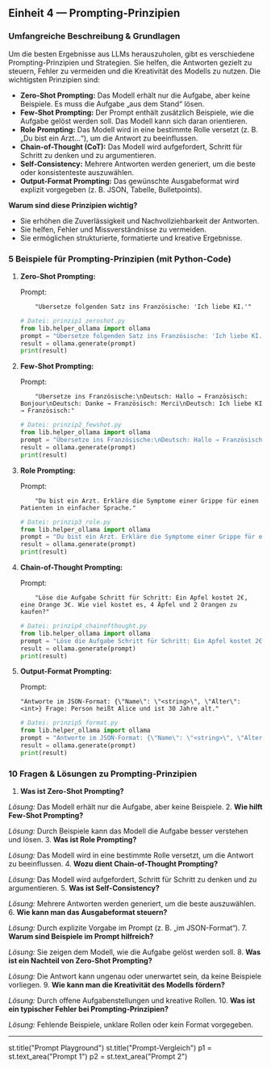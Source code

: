 ## Einheit 4 — Prompting-Prinzipien

### Umfangreiche Beschreibung & Grundlagen

Um die besten Ergebnisse aus LLMs herauszuholen, gibt es verschiedene Prompting-Prinzipien und Strategien. Sie helfen, die Antworten gezielt zu steuern, Fehler zu vermeiden und die Kreativität des Modells zu nutzen. Die wichtigsten Prinzipien sind:

- **Zero-Shot Prompting:** Das Modell erhält nur die Aufgabe, aber keine Beispiele. Es muss die Aufgabe „aus dem Stand“ lösen.
- **Few-Shot Prompting:** Der Prompt enthält zusätzlich Beispiele, wie die Aufgabe gelöst werden soll. Das Modell kann sich daran orientieren.
- **Role Prompting:** Das Modell wird in eine bestimmte Rolle versetzt (z. B. „Du bist ein Arzt…“), um die Antwort zu beeinflussen.
- **Chain-of-Thought (CoT):** Das Modell wird aufgefordert, Schritt für Schritt zu denken und zu argumentieren.
- **Self-Consistency:** Mehrere Antworten werden generiert, um die beste oder konsistenteste auszuwählen.
- **Output-Format Prompting:** Das gewünschte Ausgabeformat wird explizit vorgegeben (z. B. JSON, Tabelle, Bulletpoints).

**Warum sind diese Prinzipien wichtig?**

- Sie erhöhen die Zuverlässigkeit und Nachvollziehbarkeit der Antworten.
- Sie helfen, Fehler und Missverständnisse zu vermeiden.
- Sie ermöglichen strukturierte, formatierte und kreative Ergebnisse.

### 5 Beispiele für Prompting-Prinzipien (mit Python-Code)

1. **Zero-Shot Prompting:**

    Prompt:

    ```prompt
        "Übersetze folgenden Satz ins Französische: 'Ich liebe KI.'"
    ```

    ```python
    # Datei: prinzip1_zeroshot.py
    from lib.helper_ollama import ollama
    prompt = "Übersetze folgenden Satz ins Französische: 'Ich liebe KI.'"
    result = ollama.generate(prompt)
    print(result)
    ```

2. **Few-Shot Prompting:**

    Prompt:

    ```prompt
        "Übersetze ins Französische:\nDeutsch: Hallo → Französisch: Bonjour\nDeutsch: Danke → Französisch: Merci\nDeutsch: Ich liebe KI → Französisch:"
    ```

    ```python
    # Datei: prinzip2_fewshot.py
    from lib.helper_ollama import ollama
    prompt = "Übersetze ins Französische:\nDeutsch: Hallo → Französisch: Bonjour\nDeutsch: Danke → Französisch: Merci\nDeutsch: Ich liebe KI → Französisch:"
    result = ollama.generate(prompt)
    print(result)
    ```

3. **Role Prompting:**

    Prompt:

    ```prompt
        "Du bist ein Arzt. Erkläre die Symptome einer Grippe für einen Patienten in einfacher Sprache."
    ```

    ```python
    # Datei: prinzip3_role.py
    from lib.helper_ollama import ollama
    prompt = "Du bist ein Arzt. Erkläre die Symptome einer Grippe für einen Patienten in einfacher Sprache."
    result = ollama.generate(prompt)
    print(result)
    ```

4. **Chain-of-Thought Prompting:**

    Prompt:

    ```prompt
        "Löse die Aufgabe Schritt für Schritt: Ein Apfel kostet 2€, eine Orange 3€. Wie viel kostet es, 4 Äpfel und 2 Orangen zu kaufen?"
    ```

    ```python
    # Datei: prinzip4_chainofthought.py
    from lib.helper_ollama import ollama
    prompt = "Löse die Aufgabe Schritt für Schritt: Ein Apfel kostet 2€, eine Orange 3€. Wie viel kostet es, 4 Äpfel und 2 Orangen zu kaufen?"
    result = ollama.generate(prompt)
    print(result)
    ```

5. **Output-Format Prompting:**

    Prompt:

    ```prompt
    "Antworte im JSON-Format: {\"Name\": \"<string>\", \"Alter\": <int>} Frage: Person heißt Alice und ist 30 Jahre alt."
    ```

    ```python
    # Datei: prinzip5_format.py
    from lib.helper_ollama import ollama
    prompt = "Antworte im JSON-Format: {\"Name\": \"<string>\", \"Alter\": <int>} Frage: Person heißt Alice und ist 30 Jahre alt."
    result = ollama.generate(prompt)
    print(result)
    ```

### 10 Fragen & Lösungen zu Prompting-Prinzipien

1. **Was ist Zero-Shot Prompting?**

*Lösung:* Das Modell erhält nur die Aufgabe, aber keine Beispiele.
2. **Wie hilft Few-Shot Prompting?**

*Lösung:* Durch Beispiele kann das Modell die Aufgabe besser verstehen und lösen.
3. **Was ist Role Prompting?**

*Lösung:* Das Modell wird in eine bestimmte Rolle versetzt, um die Antwort zu beeinflussen.
4. **Wozu dient Chain-of-Thought Prompting?**

*Lösung:* Das Modell wird aufgefordert, Schritt für Schritt zu denken und zu argumentieren.
5. **Was ist Self-Consistency?**

*Lösung:* Mehrere Antworten werden generiert, um die beste auszuwählen.
6. **Wie kann man das Ausgabeformat steuern?**

*Lösung:* Durch explizite Vorgabe im Prompt (z. B. „im JSON-Format“).
7. **Warum sind Beispiele im Prompt hilfreich?**

*Lösung:* Sie zeigen dem Modell, wie die Aufgabe gelöst werden soll.
8. **Was ist ein Nachteil von Zero-Shot Prompting?**

*Lösung:* Die Antwort kann ungenau oder unerwartet sein, da keine Beispiele vorliegen.
9. **Wie kann man die Kreativität des Modells fördern?**

*Lösung:* Durch offene Aufgabenstellungen und kreative Rollen.
10. **Was ist ein typischer Fehler bei Prompting-Prinzipien?**

*Lösung:* Fehlende Beispiele, unklare Rollen oder kein Format vorgegeben.

---

st.title("Prompt Playground")
st.title("Prompt-Vergleich")
p1 = st.text_area("Prompt 1")
p2 = st.text_area("Prompt 2")

